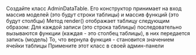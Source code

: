 Создайте класс AdminDataTable. 
Его конструктор принимает на вход массив моделей (это будут строки таблицы) и массив функций (это будут столбцы)
Метод render() отображает таблицу следующим образом:
Для каждой записи (это строка таблицы) последовательно вызываются функции (каждая - это столбец таблицы), в них передается запись (модель)
То, что вернула функция - становится значением ячейки таблицы
Примените этот класс в своей админ-панели